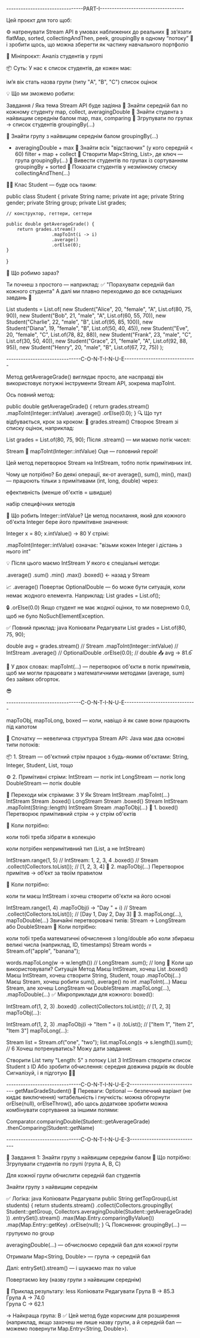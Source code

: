 --------------------------------PART-I-----------------------------------

Цей проєкт для того щоб:

⚙️ натренувати Stream API в умовах наближених до реальних
🧠 зв’язати flatMap, sorted, collectingAndThen, peek, groupingBy в одному “потоку”
💼 і зробити щось, що можна зберегти як частину навчального портфоліо

🎯 Мініпроєкт: Аналіз студентів у групі

📦 Суть:
У нас є список студентів, де кожен має:

ім’я
вік
стать
назва групи (типу "A", "B", "C")
список оцінок

💡 Що ми зможемо робити:

Завдання / Яка тема Stream API буде задіяна
🔹 Знайти середній бал по кожному студенту	map, collect, averagingDouble
🔹 Знайти студента з найвищим середнім балом	map, max, comparing
🔹 Згрупувати по групах → список студентів	groupingBy(...)

🔹 Знайти групу з найвищим середнім балом	groupingBy(...) 
+ averagingDouble + max
🔹 Знайти всіх "відстаючих" (у кого середній < 60)	filter + map + collect
🔹 Створити Map<String, List<Student>>, де ключ — група	groupingBy(...)
🔹 Вивести студентів по групах із сортуванням	groupingBy + sorted
🔹 Показати студентів у незмінному списку	collectingAndThen(...)

👨‍🎓 Клас Student — буде ось таким:

public class Student {
private String name;
private int age;
private String gender;
private String group;
private List<Integer> grades;

    // конструктор, геттери, сеттери

    public double getAverageGrade() {
        return grades.stream()
                     .mapToInt(i -> i)
                     .average()
                     .orElse(0);
    }
}

🔧 Що робимо зараз?

Ти почнеш з простого — наприклад: ✅ "Порахувати середній бал кожного студента"
А далі ми плавно переходимо до все складніших завдань 🧗

List<Student> students = List.of(
new Student("Alice", 20, "female", "A", List.of(80, 75, 90)),
new Student("Bob", 21, "male", "A", List.of(60, 55, 70)),
new Student("Charlie", 22, "male", "B", List.of(95, 85, 100)),
new Student("Diana", 19, "female", "B", List.of(50, 40, 45)),
new Student("Eve", 20, "female", "C", List.of(78, 82, 88)),
new Student("Frank", 23, "male", "C", List.of(30, 50, 40)),
new Student("Grace", 21, "female", "A", List.of(92, 88, 95)),
new Student("Henry", 20, "male", "B", List.of(67, 72, 75))
);

-------------------------------C-O-N-T-I-N-U-E------------------------------

Метод getAverageGrade() виглядає просто, але насправді він використовує 
потужні інструменти Stream API, зокрема mapToInt.

Ось повний метод:

public double getAverageGrade() {
return grades.stream()
.mapToInt(Integer::intValue)
.average()
.orElse(0.0);
}
🔍 Що тут відбувається, крок за кроком:
🧱 grades.stream()
Створює Stream<Integer> зі списку оцінок, наприклад:

List<Integer> grades = List.of(80, 75, 90);
Після .stream() — ми маємо потік чисел:

Stream<Integer>
🔧 mapToInt(Integer::intValue)
Оце — головний герой!

Цей метод перетворює Stream<Integer> на IntStream, 
тобто потік примітивних int.

Чому це потрібно?
Бо деякі операції, як-от average(), sum(), min(), 
max() — працюють тільки з примітивами (int, long, double) через:

ефективність (менше об'єктів = швидше)

набір специфічних методів

📌 Що робить Integer::intValue?
Це метод посилання, який для кожного об'єкта Integer 
бере його примітивне значення:

Integer x = 80;
x.intValue() → 80
У стрімі:

.mapToInt(Integer::intValue)
означає: "візьми кожен Integer і дістань з нього int"

💡 Після цього маємо IntStream
У якого є спеціальні методи:

.average()
.sum()
.min()
.max()
.boxed() ← назад у Stream<Integer>

📈 .average()
Повертає OptionalDouble — бо може бути ситуація, 
коли немає жодного елемента.
Наприклад: List<Integer> grades = List.of();

🔒 .orElse(0.0)
Якщо студент не має жодної оцінки, 
то ми повернемо 0.0, щоб не було NoSuchElementException.

✅ Повний приклад:
java
Копіювати
Редагувати
List<Integer> grades = List.of(80, 75, 90);

double avg = grades.stream()          // Stream<Integer>
.mapToInt(Integer::intValue) // IntStream
.average()                   // OptionalDouble
.orElse(0.0);                // double
📤 avg → 81.6̅

🎯 У двох словах:
mapToInt(...) — перетворює об'єкти в потік примітивів, 
щоб ми могли працювати з математичними методами 
(average, sum) без зайвих обгорток.



😎

-------------------------------C-O-N-T-I-N-U-E------------------------------

mapToObj, mapToLong, boxed — коли,
навіщо й як саме вони працюють під капотом

🧠 Спочатку — невеличка структура Stream API:
Java має два основні типи потоків:

📦 1. Stream<T> — об'єктний стрім
працює з будь-якими об'єктами: String, Integer, Student, List<T>, тощо

⚙ 2. Примітивні стріми:
IntStream — потік int
LongStream — потік long
DoubleStream — потік double

🔄 Переходи між стрімами:
З	У	Як
Stream<Integer>	IntStream	.mapToInt(...)
IntStream	Stream<Integer>	.boxed()
LongStream	Stream<Long>	.boxed()
Stream<String>	IntStream	.mapToInt(String::length)
IntStream	Stream<String>	.mapToObj(...)
🔧 1. boxed()
Перетворює примітивний стрім → у стрім об'єктів

📌 Коли потрібно:

коли тобі треба зібрати в колекцію

коли потрібен непримітивний тип (List<Integer>, а не IntStream)

IntStream.range(1, 5)         // IntStream: 1, 2, 3, 4
.boxed()             // Stream<Integer>
.collect(Collectors.toList());  // [1, 2, 3, 4]
🔧 2. mapToObj(...)
Перетворює примітив → об’єкт за твоїм правилом

📌 Коли потрібно:

коли ти маєш IntStream і хочеш створити об'єкти на його основі

IntStream.range(1, 4)
.mapToObj(i -> "Day " + i)  // Stream<String>
.collect(Collectors.toList());
// [Day 1, Day 2, Day 3]
🔧 3. mapToLong(...), mapToDouble(...)
Звичайні перетворювачі типів:
Stream<T> → LongStream або DoubleStream
📌 Коли потрібно:

коли тобі треба математичні обчислення з long/double
або коли збираєш великі числа (наприклад, ID, timestamps)
Stream<String> words = Stream.of("apple", "banana");

words.mapToLong(w -> w.length())  // LongStream
.sum();                      // long
🧩 Коли що використовувати?
Ситуація	Метод
Маєш IntStream, хочеш List<Integer>	.boxed()
Маєш IntStream, хочеш створити String, Student, тощо	.mapToObj(...)
Маєш Stream<T>, хочеш робити sum(), average() по int	.mapToInt(...)
Маєш Stream<T>, але хочеш LongStream чи DoubleStream	.mapToLong(...), 
.mapToDouble(...)
✅ Мікроприклади для кожного:
boxed():

IntStream.of(1, 2, 3)
.boxed()
.collect(Collectors.toList()); // [1, 2, 3]
mapToObj(...):

IntStream.of(1, 2, 3)
.mapToObj(i -> "Item " + i)
.toList(); // ["Item 1", "Item 2", "Item 3"]
mapToLong(...):

Stream<String> list = Stream.of("one", "two");
list.mapToLong(s -> s.length()).sum(); // 6
Хочеш потренуватись?
Можу дати завдання:

Створити List<String> типу "Length: 5" з потоку List<Integer>
З IntStream створити список Student з ID
Або зробити обчислення: середня довжина рядків як double
Сигналізуй, і я підготую 💪😉

-------------------------------C-O-N-T-I-N-U-E-2-----------------------------
getMaxGradeStudent()
📌 Переваги:
Optional<Student> — безпечний варіант (не кидає виключення)
читабельність і гнучкість: можна обгорнути orElse(null), orElseThrow(), або щось додаткове зробити
можна комбінувати сортування за іншими полями:

Comparator.comparingDouble(Student::getAverageGrade)
.thenComparing(Student::getName)

-------------------------------C-O-N-T-I-N-U-E-3-----------------------------

🔹 Завдання 1: Знайти групу з найвищим середнім балом
🎯 Що потрібно:
Згрупувати студентів по групі (група A, B, C)

Для кожної групи обчислити середній бал студентів

Знайти групу з найвищим середнім

✅ Логіка:
java
Копіювати
Редагувати
public String getTopGroup(List<Student> students) {
return students.stream()
.collect(Collectors.groupingBy(
Student::getGroup,
Collectors.averagingDouble(Student::getAverageGrade)
))
.entrySet().stream()
.max(Map.Entry.comparingByValue())
.map(Map.Entry::getKey)
.orElse(null);
}
🔍 Пояснення:
groupingBy(...) — групуємо по group

averagingDouble(...) — обчислюємо середній бал для кожної групи

Отримали Map<String, Double> — група → середній бал

Далі: entrySet().stream() — і шукаємо max по value

Повертаємо key (назву групи з найвищим середнім)

🧪 Приклад результату:
less
Копіювати
Редагувати
Група B → 85.3  
Група A → 74.0  
Група C → 62.1

→ Найкраща група: B
✅ Цей метод буде корисним для розширення (наприклад,
якщо захочеш не лише назву групи, а й середній бал —
можемо повернути Map.Entry<String, Double>).